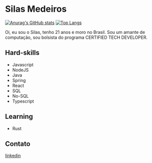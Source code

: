 # Silas Medeiros

[![Anurag's GitHub stats](https://github-readme-stats.vercel.app/api?username=silasms)](https://github.com/anuraghazra/github-readme-stats)
[![Top Langs](https://github-readme-stats.vercel.app/api/top-langs/?username=silasms&layout=compact)](https://github.com/anuraghazra/github-readme-stats)

Oi, eu sou o Silas, tenho 21 anos e moro no Brasil. Sou um amante de computação, sou bolsista do programa CERTIFIED TECH DEVELOPER.

## Hard-skills
*  Javascript
*  NodeJS
*  Java
*  Spring
*  React
*  SQL
*  No-SQL
*  Typescript

## Learning
*  Rust

## Contato
<a href="https://www.linkedin.com/in/silas-medeiros-6b44a0213/">linkedin</a>

